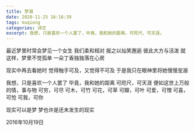 ```yaml
---
title: 梦溺
date: 2020-11-25 16:16:39
tags: muqiong
categories: 诗文
excerpt: 我想，只是喜欢一个人罢了，毕竟，我和她的距离，可咫尺，可天涯。
---
```

最近梦里时常会梦见一个女生
我们柔和相对
报之以灿笑邂逅
彼此大方与活泼
就这样，梦里不觉孤单
一朵丁香独独落在心房

现实中再去看她时
觉得触手可及，又觉得不可及
于是我只在眼神里将她慢慢宠溺

我想，只是喜欢一个人罢了
毕竟，我和她的距离
可咫尺，可天涯
便如这世上万般的情，事与物
可穷，可尽
可木，可竹
可花，可草
可瓣，可叶
可爱，可憎
可喜，可怆
可我，可你

现实可以是梦
梦也许是还未发生的现实

2016年10月19日
